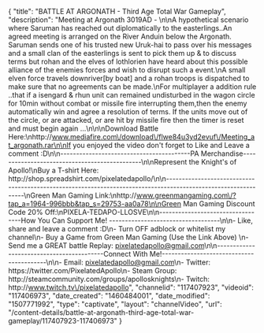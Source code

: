 {
    "title": "BATTLE AT ARGONATH - Third Age Total War Gameplay",
    "description": "Meeting at Argonath 3019AD - \n\nA hypothetical scenario where Saruman has reached out diplomatically to the easterlings..An agreed meeting is arranged on the River Anduin below the Argonath. Saruman sends one of his trusted new Uruk-hai to pass over his messages and a small clan of the easterlings is sent to pick them up & to discuss terms but rohan and the elves of lothlorien have heard about this possible alliance of the enemies forces and wish to disrupt such a event.\nA small elven force travels downriver[by boat] and a rohan troops is dispatched to make sure that no agreements can be made.\nFor multiplayer a addition rule ..that if a isengard & rhun unit can remained undisturbed in the wagon circle for 10min without combat or missile fire interrupting them,then the enemy automatically win and agree a resolution of terms. If the units move out of the circle, or are attacked, or are hit by missile fire then the timer is reset and must begin again ...\n\n\nDownload Battle Here:\nhttp:\/\/www.mediafire.com\/download\/flwe84u3yd2evuf\/Meeting_at_argonath.rar\n\nIf you enjoyed the video don't forget to Like and Leave a comment :D\n\n-----------------------------------------PA Merchandise----------------------------------------------\n\nRepresent the Knight's of Apollo!\nBuy a T-shirt Here: http:\/\/shop.spreadshirt.com\/pixelatedapollo\/\n\n---------------------------------------------------------------------------------------------------------------\nGreen Man Gaming Link:\nhttp:\/\/www.greenmangaming.com\/?tap_a=1964-996bbb&tap_s=29753-aa0a78\n\nGreen Man Gaming Discount Code 20% Off:\nPIXELA-TEDAPO-LLOSVE\n\n----------------------------------How You Can Support Me! -----------------------------------\n\n- Like, share and leave a comment :D\n- Turn OFF adblock or whitelist my channel\n- Buy a Game from Green Man Gaming (Use the Link Above) \n- Send me a GREAT battle Replay: pixelatedapollo@gmail.com\n\n------------------------------------------Connect With Me!-----------------------------------------\n\n- Email: pixelatedapollo@gmail.com\n- Twitter: https:\/\/twitter.com\/PixelatedApollo\n- Steam Group:  http:\/\/steamcommunity.com\/groups\/apollosknights\n- Twitch: http:\/\/www.twitch.tv\/pixelatedapollo",
    "channelid": "117407923",
    "videoid": "117406973",
    "date_created": "1460484001",
    "date_modified": "1507771992",
    "type": "captivate",
    "layout": "channelVideo",
    "url": "\/content-details\/battle-at-argonath-third-age-total-war-gameplay\/117407923-117406973"
}